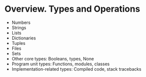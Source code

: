 # Overview. Types and Operations
- Numbers
- Strings
- Lists
- Dictionaries
- Tuples
- Files
- Sets
- Other core types: Booleans, types, None
- Program unit types: Functions, modules, classes
- Implementation-related types: Compiled code, stack tracebacks